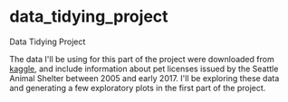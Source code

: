 # data_tidying_project
Data Tidying Project

The data I'll be using for this part of the project were downloaded from [kaggle](https://www.kaggle.com/aaronschlegel/seattle-pet-licenses/data), and include information about pet licenses issued by the Seattle Animal Shelter between 2005 and early 2017. I'll be exploring these data and generating a few exploratory plots in the first part of the project.

